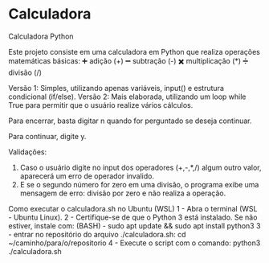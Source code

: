# Calculadora
Calculadora Python

Este projeto consiste em uma calculadora em Python que realiza operações matemáticas básicas:
➕ adição (+)
➖ subtração (-)
✖️ multiplicação (*)
➗ divisão (/)

Versão 1: Simples, utilizando apenas variáveis, input() e estrutura condicional (if/else).
Versão 2: Mais elaborada, utilizando um loop while True para permitir que o usuário realize vários cálculos.

Para encerrar, basta digitar n quando for perguntado se deseja continuar.

Para continuar, digite y.

Validações:
1. Caso o usuário digite no input dos operadores (+,-,*,/) algum outro valor, aparecerá um erro de operador invalido.
2. E se o segundo número for zero em uma divisão, o programa exibe uma mensagem de erro: divisão por zero e não realiza a operação.

Como executar o calculadora.sh no Ubuntu (WSL)
1 - Abra o terminal (WSL - Ubuntu Linux).
2 - Certifique-se de que o Python 3 está instalado. Se não estiver, instale com: 
(BASH) - sudo apt update && sudo apt install python3 
3 - entrar no repositório do arquivo ./calculadora.sh:
cd ~/caminho/para/o/repositorio
4 - Execute o script com o comando: python3 ./calculadora.sh


